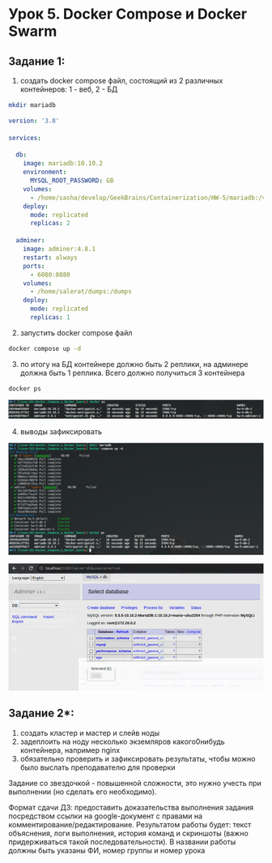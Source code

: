 # Урок 5. Docker Compose и Docker Swarm

## Задание 1:
1) создать docker compose файл, состоящий из 2 различных контейнеров: 1 - веб, 2 - БД

```sh
mkdir mariadb
```

```yaml
version: '3.8'

services:

  db:
    image: mariadb:10.10.2
    environment:
      MYSQL_ROOT_PASSWORD: GB
    volumes:
      - /home/sasha/develop/GeekBrains/Containerization/HW-5/mariadb:/var/lib/mariadb
    deploy:
      mode: replicated
      replicas: 2

  adminer:
    image: adminer:4.8.1
    restart: always
    ports:
      - 6080:8080
    volumes:
      - /home/salerat/dumps:/dumps
    deploy:
      mode: replicated
      replicas: 1
```

2) запустить docker compose файл

```sh
docker compose up -d
```



3) по итогу на БД контейнере должно быть 2 реплики, на админере должна быть 1 реплика. Всего должно получиться 3 контейнера

```sh
docker ps
```

![Alt text](Screenshot_20230702_224726.png)

4) выводы зафиксировать

![Alt text](Screenshot_20230702_224311.png)

![Alt text](Screenshot_20230702_224829.png)

## Задание 2*:
1) создать кластер и мастер и слейв ноды
2) задеплоить на ноду несколько экземляров какого0нибудь контейнера, например nginx
3) обязательно проверить и зафиксировать результаты, чтобы можно было выслать преподавателю для проверки

Задание со звездочкой - повышенной сложности, это нужно учесть при выполнении (но сделать его необходимо).

Формат сдачи ДЗ: предоставить доказательства выполнения задания посредством ссылки на google-документ с правами на комментирование/редактирование.
Результатом работы будет: текст объяснения, логи выполнения, история команд и скриншоты (важно придерживаться такой последовательности).
В названии работы должны быть указаны ФИ, номер группы и номер урока